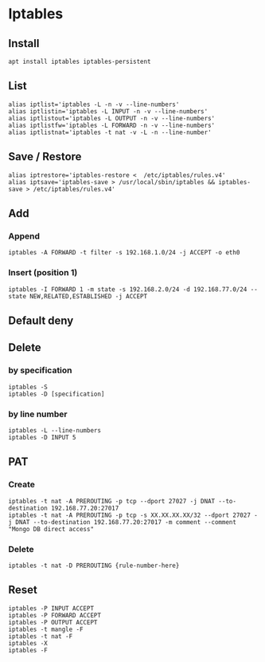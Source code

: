 # Iptables

## Install
    apt install iptables iptables-persistent

## List
    alias iptlist='iptables -L -n -v --line-numbers'
    alias iptlistin='iptables -L INPUT -n -v --line-numbers'
    alias iptlistout='iptables -L OUTPUT -n -v --line-numbers'
    alias iptlistfw='iptables -L FORWARD -n -v --line-numbers'
    alias iptlistnat='iptables -t nat -v -L -n --line-number'
## Save / Restore
    alias iptrestore='iptables-restore <  /etc/iptables/rules.v4'
    alias iptsave='iptables-save > /usr/local/sbin/iptables && iptables-save > /etc/iptables/rules.v4'

## Add 
### Append
    iptables -A FORWARD -t filter -s 192.168.1.0/24 -j ACCEPT -o eth0
### Insert (position 1)
    iptables -I FORWARD 1 -m state -s 192.168.2.0/24 -d 192.168.77.0/24 --state NEW,RELATED,ESTABLISHED -j ACCEPT

## Default deny


## Delete 
### by specification
    iptables -S
    iptables -D [specification]
### by line number
    iptables -L --line-numbers
    iptables -D INPUT 5

## PAT
### Create 
    iptables -t nat -A PREROUTING -p tcp --dport 27027 -j DNAT --to-destination 192.168.77.20:27017
    iptables -t nat -A PREROUTING -p tcp -s XX.XX.XX.XX/32 --dport 27027 -j DNAT --to-destination 192.168.77.20:27017 -m comment --comment "Mongo DB direct access"
### Delete
    iptables -t nat -D PREROUTING {rule-number-here}

## Reset
    iptables -P INPUT ACCEPT
    iptables -P FORWARD ACCEPT
    iptables -P OUTPUT ACCEPT
    iptables -t mangle -F
    iptables -t nat -F
    iptables -X
    iptables -F
    